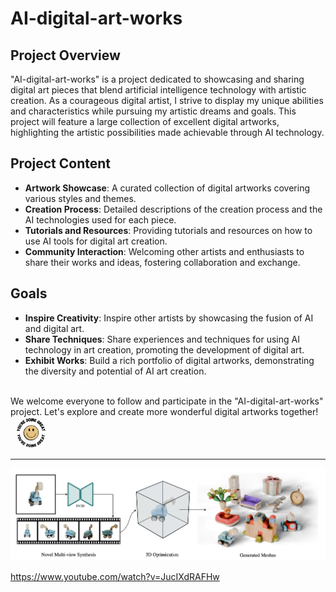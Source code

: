 # AI-digital-art-works

## Project Overview
"AI-digital-art-works" is a project dedicated to showcasing and sharing digital art pieces that blend artificial intelligence technology with artistic creation. As a courageous digital artist, I strive to display my unique abilities and characteristics while pursuing my artistic dreams and goals. This project will feature a large collection of excellent digital artworks, highlighting the artistic possibilities made achievable through AI technology.

## Project Content
- **Artwork Showcase**: A curated collection of digital artworks covering various styles and themes.
- **Creation Process**: Detailed descriptions of the creation process and the AI technologies used for each piece.
- **Tutorials and Resources**: Providing tutorials and resources on how to use AI tools for digital art creation.
- **Community Interaction**: Welcoming other artists and enthusiasts to share their works and ideas, fostering collaboration and exchange.

## Goals
- **Inspire Creativity**: Inspire other artists by showcasing the fusion of AI and digital art.
- **Share Techniques**: Share experiences and techniques for using AI technology in art creation, promoting the development of digital art.
- **Exhibit Works**: Build a rich portfolio of digital artworks, demonstrating the diversity and potential of AI art creation.

<br/>
We welcome everyone to follow and participate in the "AI-digital-art-works" project. Let's explore and create more wonderful digital artworks together!
&nbsp;&nbsp;<img height="50" width="50" src="images/cute_smiley.png"/>

<hr/>
<img src="images/SV3D.png">

https://www.youtube.com/watch?v=JucIXdRAFHw